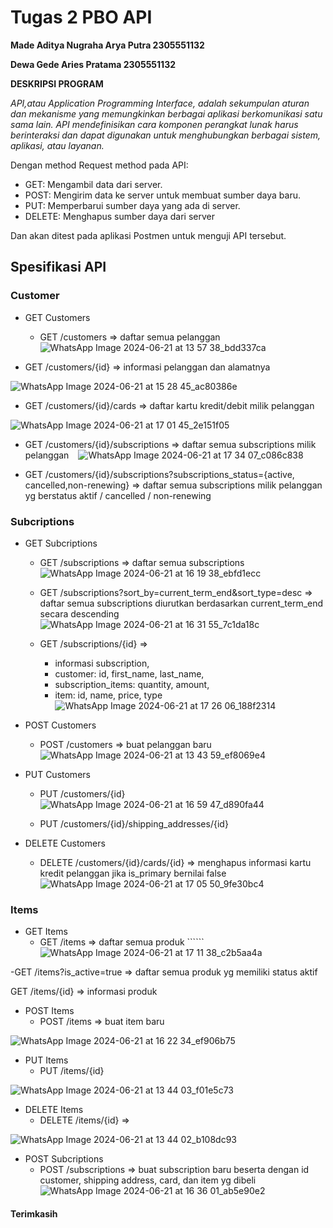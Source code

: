 
# Tugas 2 PBO API

**Made Aditya Nugraha Arya Putra 2305551132**

**Dewa Gede Aries Pratama 2305551132**

****DESKRIPSI PROGRAM****

*API,atau Application Programming Interface, adalah sekumpulan aturan dan mekanisme yang memungkinkan berbagai aplikasi berkomunikasi satu sama lain. API mendefinisikan cara komponen perangkat lunak harus berinteraksi dan dapat digunakan untuk menghubungkan berbagai sistem, aplikasi, atau layanan.*

Dengan method Request method pada API:

- GET: Mengambil data dari server.
- POST: Mengirim data ke server untuk membuat sumber daya baru.
- PUT: Memperbarui sumber daya yang ada di server.
- DELETE: Menghapus sumber daya dari server

Dan akan ditest pada aplikasi Postmen untuk menguji API tersebut.
## Spesifikasi API

### Customer
- GET Customers
    - GET /customers => daftar semua pelanggan ``` ```
![WhatsApp Image 2024-06-21 at 13 57 38_bdd337ca](https://github.com/Adittt11/java-pembayaran-api/assets/146901357/17b53667-f83b-4c31-9fd0-8cd8eaf36db3)


- GET /customers/{id} => informasi pelanggan dan alamatnya ``` ```

![WhatsApp Image 2024-06-21 at 15 28 45_ac80386e](https://github.com/Adittt11/java-pembayaran-api/assets/146901357/1559d19c-dc28-449d-8c1d-ec75c9c10f62)



-  GET /customers/{id}/cards => daftar kartu kredit/debit milik pelanggan ``` ```

![WhatsApp Image 2024-06-21 at 17 01 45_2e151f05](https://github.com/Adittt11/java-pembayaran-api/assets/146901357/2e7c6260-4df8-4e72-b377-62700a2a26ea)

- GET /customers/{id}/subscriptions => daftar semua subscriptions milik pelanggan ``` ```
![WhatsApp Image 2024-06-21 at 17 34 07_c086c838](https://github.com/Adittt11/java-pembayaran-api/assets/146901357/6317698c-cdc3-407b-8a5e-b6711b954658)



 - GET /customers/{id}/subscriptions?subscriptions_status={active, cancelled,non-renewing} => daftar semua subscriptions milik pelanggan yg berstatus aktif / cancelled / non-renewing ``` ```


### Subcriptions
- GET Subcriptions
    - GET /subscriptions => daftar semua subscriptions ``` ```
![WhatsApp Image 2024-06-21 at 16 19 38_ebfd1ecc](https://github.com/Adittt11/java-pembayaran-api/assets/146901357/b9b1a7cf-3a5c-48d2-9d5e-c060c66a81c3)



    - GET /subscriptions?sort_by=current_term_end&sort_type=desc => daftar semua subscriptions diurutkan berdasarkan current_term_end secara descending ``` ```
![WhatsApp Image 2024-06-21 at 16 31 55_7c1da18c](https://github.com/Adittt11/java-pembayaran-api/assets/146901357/10d09620-3a48-410a-b6fa-826189087663)



    - GET /subscriptions/{id} =>
        + informasi subscription,
        + customer: id, first_name, last_name,
        + subscription_items: quantity, amount,
        + item: id, name, price, type 
        ``` ```
![WhatsApp Image 2024-06-21 at 17 26 06_188f2314](https://github.com/Adittt11/java-pembayaran-api/assets/146901357/42a385ab-5925-4fb3-8bfc-1a080fbd080a)

- POST Customers
    - POST /customers => buat pelanggan baru  ``` ```
![WhatsApp Image 2024-06-21 at 13 43 59_ef8069e4](https://github.com/Adittt11/java-pembayaran-api/assets/146901357/844ee641-6837-4145-af1c-2b9e41b3659f)

 

- PUT Customers
    - PUT /customers/{id} ``` ```
![WhatsApp Image 2024-06-21 at 16 59 47_d890fa44](https://github.com/Adittt11/java-pembayaran-api/assets/146901357/85fe3c07-7cd2-4ecc-803e-82bc149d1469)

    - PUT /customers/{id}/shipping_addresses/{id} ``` ```

 

- DELETE Customers 
    - DELETE /customers/{id}/cards/{id} => menghapus informasi kartu kredit pelanggan jika is_primary bernilai false ``` ```
![WhatsApp Image 2024-06-21 at 17 05 50_9fe30bc4](https://github.com/Adittt11/java-pembayaran-api/assets/146901357/c54555ac-d2e4-4ad7-8b32-8481cba4bc42)



### Items
- GET Items
    - GET /items => daftar semua produk ``````
![WhatsApp Image 2024-06-21 at 17 11 38_c2b5aa4a](https://github.com/Adittt11/java-pembayaran-api/assets/146901357/016e0e56-7bd8-4f9d-9bff-11af7691a5f7)

-GET /items?is_active=true => daftar semua produk yg memiliki status aktif

GET /items/{id} => informasi produk

- POST Items
    - POST /items => buat item baru ``` ```

![WhatsApp Image 2024-06-21 at 16 22 34_ef906b75](https://github.com/Adittt11/java-pembayaran-api/assets/146901357/64dc76d4-1a1f-4c06-ab8b-4221d4474bb8)


- PUT Items
    - PUT /items/{id} ``` ```

![WhatsApp Image 2024-06-21 at 13 44 03_f01e5c73](https://github.com/Adittt11/java-pembayaran-api/assets/146901357/78e10ccf-f628-45fd-a2af-2b162ed66e0d)


- DELETE Items
    - DELETE /items/{id} => 

![WhatsApp Image 2024-06-21 at 13 44 02_b108dc93](https://github.com/Adittt11/java-pembayaran-api/assets/146901357/dd2f1f4e-29e8-4cbc-baea-cea4fe5242ef)





- POST Subcriptions
    - POST /subscriptions => buat subscription baru beserta dengan id customer, shipping address, card, dan item yg dibeli ``` ``` 
![WhatsApp Image 2024-06-21 at 16 36 01_ab5e90e2](https://github.com/Adittt11/java-pembayaran-api/assets/146901357/ca928f8e-a9cd-4eab-a250-a5f88bc6bd89)







#### Terimkasih


